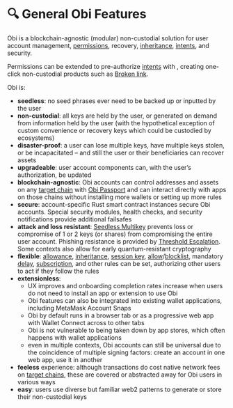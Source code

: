 # 🔍 General Obi Features

Obi is a blockchain-agnostic (modular) non-custodial solution for user account management, [permissions](../glossary.md#abstraction-rule), recovery, [inheritance](../glossary.md#inheritance), [intents](../glossary.md#intent), and security.

Permissions can be extended to pre-authorize [intents](../glossary.md#intent) with , creating one-click non-custodial products such as [Broken link](broken-reference "mention").

Obi is:

* **seedless**: no seed phrases ever need to be backed up or inputted by the user
* **non-custodial**: all keys are held by the user, or generated on demand from information held by the user (with the hypothetical exception of custom convenience or recovery keys which could be custodied by ecosystems)
* **disaster-proof**: a user can lose multiple keys, have multiple keys stolen, or be incapacitated  – and still the user or their beneficiaries can recover assets
* **upgradeable**: user account components can, with the user’s authorization, be updated
* **blockchain-agnostic**: Obi accounts can control addresses and assets on any [target chain](../glossary.md#target-chain) with [Obi Passport](broken-reference) and can interact directly with apps on those chains without installing more wallets or setting up more rules
* **secure**: account-specific Rust smart contract instances secure Obi accounts. Special security modules, health checks, and security notifications provide additional failsafes
* **attack and loss resistant**: [Seedless Multikey](broken-reference) prevents loss or compromise of 1 or 2 keys (or shares) from compromising the entire user account. Phishing resistance is provided by [Threshold Escalation](../the-obi-smart-account-suite/safe-sign-in/threshold-escalation.md). Some contexts also allow for early quantum-resistant cryptography
* **flexible**: [allowance](../glossary.md#spendlimit), [inheritance](../glossary.md#inheritance), [session key](../glossary.md#sessionkey), [allow](../glossary.md#allow-list)/[blocklist](../glossary.md#block-list), mandatory [delay](../glossary.md#delay-list), [subscription](../glossary.md#spendlimit), and other rules can be set, authorizing other users to act if they follow the rules
* **extensionless**:
  * UX improves and onboarding completion rates increase when users do not need to install an app or extension to use Obi
  * Obi features can also be integrated into existing wallet applications, including MetaMask Account Snaps
  * Obi by default runs in a browser tab or as a progressive web app with Wallet Connect across to other tabs
  * Obi is not vulnerable to being taken down by app stores, which often happens with wallet applications
  * even in multiple contexts, Obi accounts can still be universal due to the coincidence of multiple signing factors: create an account in one web app, use it in another
* **feeless** experience: although transactions do cost native network fees on [target chains](../glossary.md#target-chain), these are covered or abstracted away for Obi users in various ways
* **easy**: users use diverse but familiar web2 patterns to generate or store their non-custodial keys

